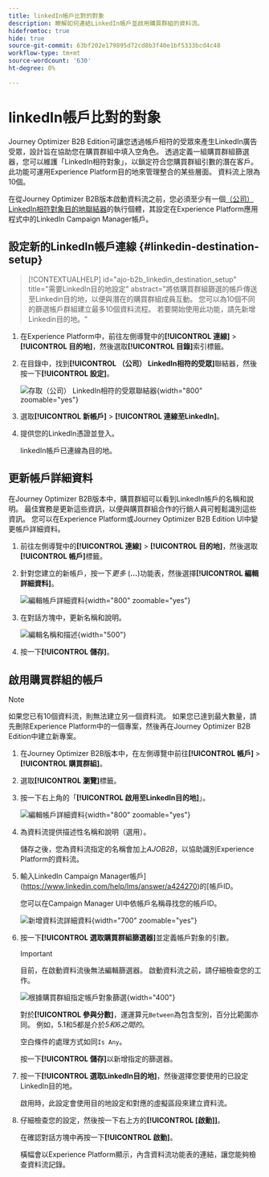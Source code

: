 ```yaml
---
title: linkedIn帳戶比對的對象
description: 瞭解如何連結LinkedIn帳戶並啟用購買群組的資料流。
hidefromtoc: true
hide: true
source-git-commit: 63bf202e179895d72cd8b3f40e1bf5333bcd4c48
workflow-type: tm+mt
source-wordcount: '630'
ht-degree: 0%

---
```


# linkedIn帳戶比對的對象

Journey Optimizer B2B Edition可讓您透過帳戶相符的受眾來產生LinkedIn廣告受眾，設計旨在協助您在購買群組中填入空角色。 透過定義一組購買群組篩選器，您可以維護「LinkedIn相符對象」，以鎖定符合您購買群組引數的潛在客戶。 此功能可運用Experience Platform目的地來管理整合的某些層面。 資料流上限為10個。

在從Journey Optimizer B2B版本啟動資料流之前，您必須至少有一個[（公司） LinkedIn相符對象目的地聯結器](https://experienceleague.adobe.com/en/docs/experience-platform/destinations/catalog/social/linkedin#connect)的執行個體，其設定在Experience Platform應用程式中的LinkedIn Campaign Manager帳戶。

## 設定新的LinkedIn帳戶連線 {#linkedin-destination-setup}

>[!CONTEXTUALHELP]
>id="ajo-b2b_linkedin_destination_setup"
>title="需要LinkedIn目的地設定"
>abstract="將依購買群組篩選的帳戶傳送至Linkedin目的地，以便與潛在的購買群組成員互動。 您可以為10個不同的篩選帳戶群組建立最多10個資料流程。 若要開始使用此功能，請先新增Linkedin目的地。"

1. 在Experience Platform中，前往左側導覽中的&#x200B;**[!UICONTROL 連線]** > **[!UICONTROL 目的地]**，然後選取&#x200B;**[!UICONTROL 目錄]**&#x200B;索引標籤。

1. 在目錄中，找到&#x200B;**[!UICONTROL （公司） LinkedIn相符的受眾]**&#x200B;聯結器，然後按一下&#x200B;**[!UICONTROL 設定]**。

   ![存取（公司） LinkedIn相符的受眾聯結器](./assets/aep-destinations-catalog-linkedin.png){width="800" zoomable="yes"}

1. 選取&#x200B;**[!UICONTROL 新帳戶]** > **[!UICONTROL 連線至LinkedIn]**。

1. 提供您的LinkedIn憑證並登入。

   linkedIn帳戶已連線為目的地。

## 更新帳戶詳細資料

在Journey Optimizer B2B版本中，購買群組可以看到LinkedIn帳戶的名稱和說明。 最佳實務是更新這些資訊，以便與購買群組合作的行銷人員可輕鬆識別這些資訊。 您可以在Experience Platform或Journey Optimizer B2B Edition UI中變更帳戶詳細資料。

1. 前往左側導覽中的&#x200B;**[!UICONTROL 連線]** > **[!UICONTROL 目的地]**，然後選取&#x200B;**[!UICONTROL 帳戶]**&#x200B;標籤。

1. 針對您建立的新帳戶，按一下&#x200B;_更多_ (**...**)功能表，然後選擇&#x200B;**[!UICONTROL 編輯詳細資料]**。

   ![編輯帳戶詳細資料](./assets/aep-destinations-accounts-edit-details.png){width="800" zoomable="yes"}

1. 在對話方塊中，更新名稱和說明。

   ![編輯名稱和描述](./assets/destinations-linkedin-account-edit-details-dialog.png){width="500"}

1. 按一下&#x200B;**[!UICONTROL 儲存]**。

## 啟用購買群組的帳戶

>[!NOTE]
>
>如果您已有10個資料流，則無法建立另一個資料流。 如果您已達到最大數量，請先刪除Experience Platform中的一個專案，然後再在Journey Optimizer B2B Edition中建立新專案。

1. 在Journey Optimizer B2B版本中，在左側導覽中前往&#x200B;**[!UICONTROL 帳戶]** > **[!UICONTROL 購買群組]**。

1. 選取&#x200B;**[!UICONTROL 瀏覽]**&#x200B;標籤。

1. 按一下右上角的「**[!UICONTROL 啟用至LinkedIn目的地]**」。

   ![編輯帳戶詳細資料](./assets/activate-linkedin-destination.png){width="800" zoomable="yes"}

1. 為資料流提供描述性名稱和說明（選用）。

   儲存之後，您為資料流指定的名稱會加上&#x200B;_AJOB2B_，以協助識別Experience Platform的資料流。

1. 輸入LinkedIn Campaign Manager帳戶](https://www.linkedin.com/help/lms/answer/a424270)的[帳戶ID。

   您可以在Campaign Manager UI中依帳戶名稱尋找您的帳戶ID。

   ![新增資料流詳細資料](./assets/destinations-linkedin-activate-details.png){width="700" zoomable="yes"}

1. 按一下&#x200B;**[!UICONTROL 選取購買群組篩選器]**&#x200B;並定義帳戶對象的引數。

   >[!IMPORTANT]
   >
   >目前，在啟動資料流後無法編輯篩選器。 啟動資料流之前，請仔細檢查您的工作。

   ![根據購買群組指定帳戶對象篩選](./assets/destinations-linkedin-activate-buying-group-filters.png){width="400"}

   對於&#x200B;**[!UICONTROL 參與分數]**，運運算元`Between`為包含型別，百分比範圍亦同。 例如，5.1和5都是介於&#x200B;_5和6之間的_。

   空白條件的處理方式如同`Is Any`。

   按一下&#x200B;**[!UICONTROL 儲存]**&#x200B;以新增指定的篩選器。

1. 按一下&#x200B;**[!UICONTROL 選取LinkedIn目的地]**，然後選擇您要使用的已設定LinkedIn目的地。

   啟用時，此設定會使用目的地設定和對應的虛擬區段來建立資料流。

1. 仔細檢查您的設定，然後按一下右上方的&#x200B;**[!UICONTROL [啟動]]**。

   在確認對話方塊中再按一下&#x200B;**[!UICONTROL 啟動]**。

   橫幅會以Experience Platform顯示，內含資料流功能表的連結，讓您能夠檢查資料流記錄。

